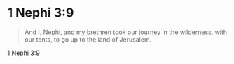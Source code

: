 # 1 Nephi 3:9

> And I, Nephi, and my brethren took our journey in the wilderness, with our tents, to go up to the land of Jerusalem.

[1 Nephi 3:9](https://www.churchofjesuschrist.org/study/scriptures/bofm/1-ne/3?lang=eng&id=p9#p9)


